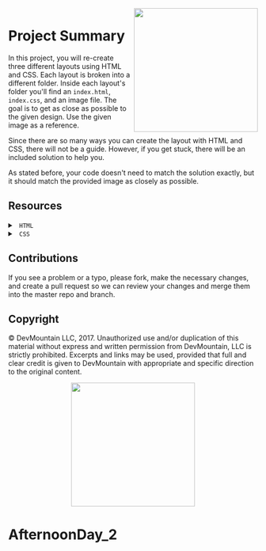 <img src="https://s3.amazonaws.com/devmountain/readme-logo.png" width="250" align="right">

# Project Summary

In this project, you will re-create three different layouts using HTML and CSS. Each layout is broken into a different folder. Inside each layout's folder you'll find an `index.html`, `index.css`, and an image file. The goal is to get as close as possible to the given design. Use the given image as a reference.

Since there are so many ways you can create the layout with HTML and CSS, there will not be a guide. However, if you get stuck, there will be an included solution to help you.

As stated before, your code doesn't need to match the solution exactly, but it should match the provided image as closely as possible.

## Resources

<details>

<summary> <code> HTML </code> </summary>

* [HTML Elements](https://developer.mozilla.org/en-US/docs/Web/HTML/Element)

</details>

<details>
  
<summary><code> CSS </code></summary>

* [Float and Clear](https://www.w3schools.com/css/css_float.asp)
* [CSS Selectors](https://developer.mozilla.org/en-US/docs/Web/CSS/CSS_Selectors)
* [The Box Model](https://www.w3schools.com/css/css_boxmodel.asp)

</details>

## Contributions

If you see a problem or a typo, please fork, make the necessary changes, and create a pull request so we can review your changes and merge them into the master repo and branch.

## Copyright

© DevMountain LLC, 2017. Unauthorized use and/or duplication of this material without express and written permission from DevMountain, LLC is strictly prohibited. Excerpts and links may be used, provided that full and clear credit is given to DevMountain with appropriate and specific direction to the original content.

<p align="center">
<img src="https://s3.amazonaws.com/devmountain/readme-logo.png" width="250">
</p>

# AfternoonDay_2
